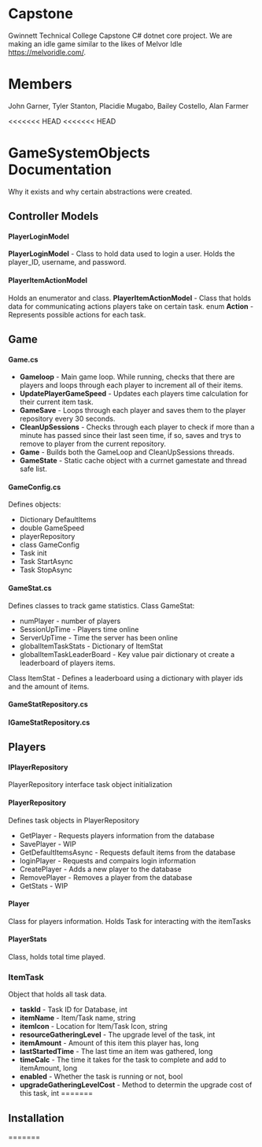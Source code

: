 # Capstone
Gwinnett Technical College Capstone C# dotnet core project. We are making an idle game similar to the likes of Melvor Idle https://melvoridle.com/.

# Members

John Garner, 
Tyler Stanton, 
Placidie Mugabo,
Bailey Costello,
Alan Farmer

<<<<<<< HEAD
<<<<<<< HEAD
# GameSystemObjects Documentation
Why it exists and why certain abstractions were created.
## Controller Models

#### PlayerLoginModel
**PlayerLoginModel** - Class to hold data used to login a user. Holds the player_ID, username, and password.


#### PlayerItemActionModel
Holds an enumerator and class.
**PlayerItemActionModel** - Class that holds data for communicating actions players take on certain task. 
enum **Action** - Represents possible actions for each task.


## Game

#### Game.cs
* **Gameloop** - Main game loop. While running, checks that there are players and loops through each player to increment all of their items.
* **UpdatePlayerGameSpeed** - Updates each players time calculation for their current item task.
* **GameSave** - Loops through each player and saves them to the player repository every 30 seconds.
* **CleanUpSessions** - Checks through each player to check if more than a minute has passed since their last seen time, if so, saves and trys to remove to player from the current repository.
* **Game** - Builds both the GameLoop and CleanUpSessions threads.
* **GameState** - Static cache object with a currnet gamestate and thread safe list.

#### GameConfig.cs
Defines objects:
* Dictionary DefaultItems
* double GameSpeed
* playerRepository
* class GameConfig
* Task init
* Task StartAsync
* Task StopAsync


#### GameStat.cs
Defines classes to track game statistics.
Class GameStat:
* numPlayer - number of players
* SessionUpTime - Players time online
* ServerUpTime - Time the server has been online
* globalItemTaskStats - Dictionary of ItemStat
* globalItemTaskLeaderBoard - Key value pair dictionary ot create a leaderboard of players items.

Class ItemStat - Defines a leaderboard using a dictionary with player ids and the amount of items.

#### GameStatRepository.cs

#### IGameStatRepository.cs

## Players

#### IPlayerRepository
PlayerRepository interface task object initialization

#### PlayerRepository
Defines task objects in PlayerRepository
* GetPlayer - Requests players information from the database
* SavePlayer - WIP
* GetDefaultItemsAsync - Requests default items from the database
* loginPlayer - Requests and compairs login information
* CreatePlayer - Adds a new player to the database
* RemovePlayer - Removes a player from the database
* GetStats - WIP

#### Player
Class for players information. Holds Task for interacting with the itemTasks

#### PlayerStats
Class, holds total time played.

### ItemTask
Object that holds all task data.
* **taskId** - Task ID for Database, int
* **itemName** - Item/Task name, string
* **itemIcon** - Location for Item/Task Icon, string
* **resourceGatheringLevel** - The upgrade level of the task, int
* **itemAmount** - Amount of this item this player has, long
* **lastStartedTime** - The last time an item was gathered, long
* **timeCalc** - The time it takes for the task to complete and add to itemAmount, long
* **enabled** - Whether the task is running or not, bool
* **upgradeGatheringLevelCost** - Method to determin the upgrade cost of this task, int
=======
## Installation
=======
<!--- ## Installation
>>>>>>> 65aaf36 (commenting out installation and usage)

<!--- If you are starting a project from scratch and will host the code on Github, hit the "Use this template" button above the code to get started. If you will host elsewhere, clone this repo and start your project from there.

<!--- ## Usage

<!--- These files only change how your project behaves on github, and most of them will only take effect once merged into your default branch (usually `master` or `dev`).

<!--- Keep them up-to-date as your project evolves. 

# Contents

Here's a rundown of the files included, as well as why they're important:

## clicker



## GameSystemObjects



## GameSystemObjectsTest


## WPF_Clicker

This is our GUI for our project. We are using WPF with C# ASP.net core framework to show for our front-end. 


### App.xaml


### Leaderboard.xaml


### loginPage.xaml


### MainWindow.xaml


### Settings.xaml


### Stats.xaml


### taskList.xaml

>>>>>>> a67432d (updated content for formatting)
